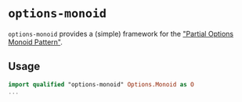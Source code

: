 # `options-monoid`

`options-monoid` provides a (simple) framework for the ["Partial Options Monoid Pattern"](https://medium.com/@jonathangfischoff/the-partial-options-monoid-pattern-31914a71fc67).

## Usage

```haskell
import qualified "options-monoid" Options.Monoid as O
...
```

## 